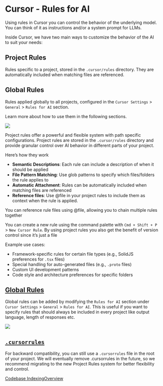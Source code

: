 # Cursor - Rules for AI

Using rules in Cursor you can control the behavior of the underlying model. You can think of it as instructions and/or a system prompt for LLMs.

Inside Cursor, we have two main ways to customize the behavior of the AI to suit your needs:

## Project Rules

Rules specific to a project, stored in the `.cursor/rules` directory. They are automatically included when matching files are referenced.

## Global Rules

Rules applied globally to all projects, configured in the `Cursor Settings` > `General` > `Rules for AI` section.

Learn more about how to use them in the following sections.

![](https://mintlify.s3.us-west-1.amazonaws.com/cursor/images/context/project-rules.png)

Project rules offer a powerful and flexible system with path specific configurations. Project rules are stored in the `.cursor/rules` directory and provide granular control over AI behavior in different parts of your project.

Here’s how they work

- **Semantic Descriptions**: Each rule can include a description of when it should be applied
- **File Pattern Matching**: Use glob patterns to specify which files/folders the rule applies to
- **Automatic Attachment**: Rules can be automatically included when matching files are referenced
- **Reference files**: Use @file in your project rules to include them as context when the rule is applied.

You can reference rule files using @file, allowing you to chain multiple rules together

You can create a new rule using the command palette with `Cmd + Shift + P` > `New Cursor Rule`. By using project rules you also get the benefit of version control since it’s just a file

Example use cases:

- Framework-specific rules for certain file types (e.g., SolidJS preferences for `.tsx` files)
- Special handling for auto-generated files (e.g., `.proto` files)
- Custom UI development patterns
- Code style and architecture preferences for specific folders

## [Global Rules​](https://docs.cursor.com/context/#global-rules)

Global rules can be added by modifying the `Rules for AI` section under `Cursor Settings` > `General` > `Rules for AI`. This is useful if you want to specify rules that should always be included in every project like output language, length of responses etc.

![](https://mintlify.s3.us-west-1.amazonaws.com/cursor/images/context/rules-for-ai.png)

## [`.cursorrules`​](https://docs.cursor.com/context/#cursorrules)

For backward compatibility, you can still use a `.cursorrules` file in the root of your project. We will eventually remove .cursorrules in the future, so we recommend migrating to the new Project Rules system for better flexibility and control.

[Codebase Indexing](https://docs.cursor.com/context/codebase-indexing)[Overview](https://docs.cursor.com/context/@-symbols/overview)